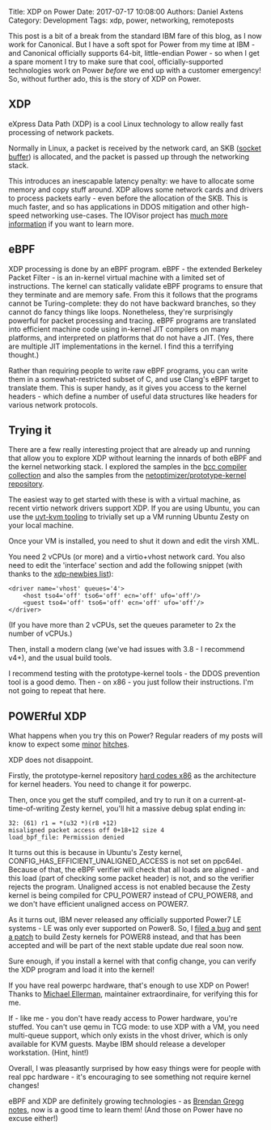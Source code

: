 Title: XDP on Power
Date: 2017-07-17 10:08:00
Authors: Daniel Axtens
Category: Development
Tags: xdp, power, networking, remoteposts

This post is a bit of a break from the standard IBM fare of this blog,
as I now work for Canonical. But I have a soft spot for Power from my
time at IBM - and Canonical officially supports 64-bit, little-endian
Power - so when I get a spare moment I try to make sure that cool,
officially-supported technologies work on Power _before_ we end up
with a customer emergency! So, without further ado, this is the story
of XDP on Power.

## XDP

eXpress Data Path (XDP) is a cool Linux technology to allow really
fast processing of network packets.

Normally in Linux, a packet is received by the network card, an SKB
([socket buffer](http://vger.kernel.org/~davem/skb.html)) is
allocated, and the packet is passed up through the networking stack.

This introduces an inescapable latency penalty: we have to allocate
some memory and copy stuff around. XDP allows some network cards and
drivers to process packets early - even before the allocation of the
SKB. This is much faster, and so has applications in DDOS mitigation
and other high-speed networking use-cases. The IOVisor project has
[much more information](https://www.iovisor.org/technology/xdp) if you
want to learn more.

## eBPF

XDP processing is done by an eBPF program. eBPF - the extended
Berkeley Packet Filter - is an in-kernel virtual machine with a
limited set of instructions. The kernel can statically validate eBPF
programs to ensure that they terminate and are memory safe. From this
it follows that the programs cannot be Turing-complete: they do not
have backward branches, so they cannot do fancy things like
loops. Nonetheless, they're surprisingly powerful for packet
processing and tracing. eBPF programs are translated into efficient
machine code using in-kernel JIT compilers on many platforms, and
interpreted on platforms that do not have a JIT. (Yes, there are
multiple JIT implementations in the kernel. I find this a terrifying
thought.)

Rather than requiring people to write raw eBPF programs, you can write
them in a somewhat-restricted subset of C, and use Clang's eBPF target
to translate them. This is super handy, as it gives you access to the
kernel headers - which define a number of useful data structures like
headers for various network protocols.

## Trying it

There are a few really interesting project that are already up and
running that allow you to explore XDP without learning the innards of
both eBPF and the kernel networking stack. I explored the samples in
the [bcc compiler collection](https://github.com/iovisor/bcc) and also
the samples from the [netoptimizer/prototype-kernel repository](https://github.com/netoptimizer/prototype-kernel/).

The easiest way to get started with these is with a virtual machine,
as recent virtio network drivers support XDP. If you are using Ubuntu,
you can use the [uvt-kvm
tooling](https://help.ubuntu.com/lts/serverguide/cloud-images-and-uvtool.html)
to trivially set up a VM running Ubuntu Zesty on your local machine.

Once your VM is installed, you need to shut it down and edit the virsh XML. 

You need 2 vCPUs (or more) and a virtio+vhost network card. You also
need to edit the 'interface' section and add the following snippet
(with thanks to the [xdp-newbies
list](https://www.spinics.net/lists/xdp-newbies/msg00029.html)):

    <driver name='vhost' queues='4'>
        <host tso4='off' tso6='off' ecn='off' ufo='off'/>
        <guest tso4='off' tso6='off' ecn='off' ufo='off'/>
    </driver>

(If you have more than 2 vCPUs, set the queues parameter to 2x the
number of vCPUs.)

Then, install a modern clang (we've had issues with 3.8 - I recommend
v4+), and the usual build tools.

I recommend testing with the prototype-kernel tools - the DDOS
prevention tool is a good demo. Then - on x86 - you just follow their
instructions. I'm not going to repeat that here.

## POWERful XDP

What happens when you try this on Power? Regular readers of my posts
will know to expect some
[minor](https://sthbrx.github.io/blog/2017/02/13/high-power-lustre/)
[hitches](https://sthbrx.github.io/blog/2017/02/01/namd-on-nvlink/).

XDP does not disappoint.

Firstly, the prototype-kernel repository [hard codes x86](https://github.com/netoptimizer/prototype-kernel/blob/master/kernel/samples/bpf/Makefile#L92)
as the architecture for kernel headers. You need to change it for
powerpc.

Then, once you get the stuff compiled, and try to run it on a
current-at-time-of-writing Zesty kernel, you'll hit a massive debug
splat ending in:

    32: (61) r1 = *(u32 *)(r8 +12)
    misaligned packet access off 0+18+12 size 4
    load_bpf_file: Permission denied

It turns out this is because in Ubuntu's Zesty kernel,
CONFIG_HAS_EFFICIENT_UNALIGNED_ACCESS is not set on ppc64el. Because
of that, the eBPF verifier will check that all loads are aligned - and
this load (part of checking some packet header) is not, and so the
verifier rejects the program. Unaligned access is not enabled because
the Zesty kernel is being compiled for CPU_POWER7 instead of
CPU_POWER8, and we don't have efficient unaligned access on POWER7.

As it turns out, IBM never released any officially supported Power7 LE
systems - LE was only ever supported on Power8. So, I [filed a bug](https://bugs.launchpad.net/ubuntu/+source/linux/+bug/1699627) and
[sent a patch](https://lists.ubuntu.com/archives/kernel-team/2017-June/085074.html)
to build Zesty kernels for POWER8 instead, and that has been accepted
and will be part of the next stable update due real soon now.

Sure enough, if you install a kernel with that config change, you can
verify the XDP program and load it into the kernel!

If you have real powerpc hardware, that's enough to use XDP on Power!
Thanks to [Michael Ellerman](http://michael.ellerman.id.au/),
maintainer extraordinaire, for verifying this for me.

If - like me - you don't have ready access to Power hardware, you're
stuffed. You can't use qemu in TCG mode: to use XDP with a VM, you
need multi-queue support, which only exists in the vhost driver, which
is only available for KVM guests. Maybe IBM should release a developer
workstation. (Hint, hint!)

Overall, I was pleasantly surprised by how easy things were for people
with real ppc hardware - it's encouraging to see something not require
kernel changes!

eBPF and XDP are definitely growing technologies - as [Brendan Gregg notes](https://twitter.com/brendangregg/status/866078955530444800),
now is a good time to learn them! (And those on Power have no excuse
either!)
